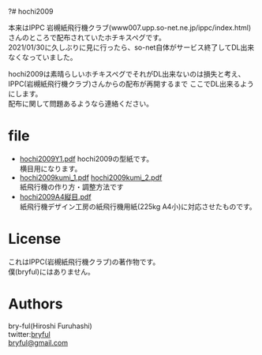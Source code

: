 ?# hochi2009

本来はIPPC 岩槻紙飛行機クラブ(www007.upp.so-net.ne.jp/ippc/index.html)さんのところで配布されていたホチキスペグです。  
2021/01/30に久しぶりに見に行ったら、so-net自体がサービス終了してDL出来なくなっていました。  
  
hochi2009は素晴らしいホチキスペグでそれがDL出来ないのは損失と考え、IPPC(岩槻紙飛行機クラブ)さんからの配布が再開するまで
ここでDL出来るようにします。  
配布に関して問題あるようなら連絡ください。  


# file

* [hochi2009Y1.pdf](https://github.com/bryful/PaperPlanes/raw/master/hochi2009/hochi2009Y1.pdf) hochi2009の型紙です。<br>横目用になります。
* [hochi2009kumi_1.pdf](https://github.com/bryful/PaperPlanes/raw/master/hochi2009/hochi2009kumi_1.pdf) [hochi2009kumi_2.pdf](https://github.com/bryful/PaperPlanes/raw/master/hochi2009/hochi2009kumi_2.pdf) <br>紙飛行機の作り方・調整方法です
* [hochi2009A4縦目.pdf](https://github.com/bryful/PaperPlanes/raw/master/hochi2009/hochi2009A4%E7%B8%A6%E7%9B%AE.pdf)<br> 紙飛行機デザイン工房の紙飛行機用紙(225kg A4小)に対応させたものです。


# License

これはIPPC(岩槻紙飛行機クラブ)の著作物です。  
僕(bryful)にはありません。  


# Authors

bry-ful(Hiroshi Furuhashi)  
twitter:[bryful](https://twitter.com/bryful)  
bryful@gmail.com  



